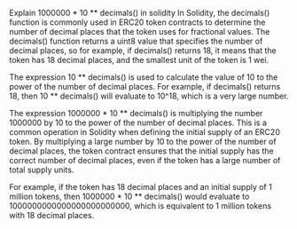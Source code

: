 

Explain 1000000 * 10 ** decimals() in solidity
In Solidity, the decimals() function is commonly used in ERC20 token contracts to determine the number of decimal places that the token uses for fractional values. The decimals() function returns a uint8 value that specifies the number of decimal places, so for example, if decimals() returns 18, it means that the token has 18 decimal places, and the smallest unit of the token is 1 wei.

The expression 10 ** decimals() is used to calculate the value of 10 to the power of the number of decimal places. For example, if decimals() returns 18, then 10 ** decimals() will evaluate to 10^18, which is a very large number.

The expression 1000000 * 10 ** decimals() is multiplying the number 1000000 by 10 to the power of the number of decimal places. This is a common operation in Solidity when defining the initial supply of an ERC20 token. By multiplying a large number by 10 to the power of the number of decimal places, the token contract ensures that the initial supply has the correct number of decimal places, even if the token has a large number of total supply units.

For example, if the token has 18 decimal places and an initial supply of 1 million tokens, then 1000000 * 10 ** decimals() would evaluate to 1000000000000000000000000, which is equivalent to 1 million tokens with 18 decimal places.
